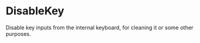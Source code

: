 DisableKey
==========

Disable key inputs from the internal keyboard, for cleaning it or some other purposes.
